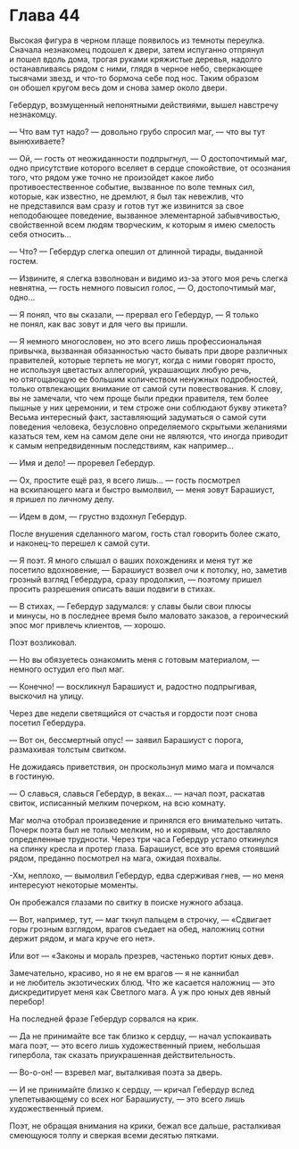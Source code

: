 # Глава 44

Высокая фигура в черном плаще появилось из темноты переулка. Сначала незнакомец подошел к двери, затем испуганно отпрянул и пошел вдоль дома, трогая руками кряжистые деревья, надолго останавливаясь рядом с ними, глядя в черное небо, сверкающее тысячами звезд, и что-то бормоча себе под нос. Таким образом он обошел кругом весь дом и снова замер около двери.

Гебердур, возмущенный непонятными действиями, вышел навстречу незнакомцу.

— Что вам тут надо? — довольно грубо спросил маг, — что вы тут вынюхиваете?

— Ой, — гость от неожиданности подпрыгнул, — О достопочтимый маг, одно присутствие которого вселяет в сердце спокойствие, от осознания того, что рядом уже точно не произойдет какое либо противоестественное событие, вызванное по воле темных сил, которые, как известно, не дремлют, я был так невежлив, что не представился вам сразу и готов тут же извинится за свое неподобающее поведение, вызванное элементарной забывчивостью, свойственной всем людям творческим, к которым я имею смелость себя относить...

— Что? — Гебердур слегка опешил от длинной тирады, выданной гостем.

— Извините, я слегка взволнован и видимо из-за этого моя речь слегка невнятна, — гость немного повысил голос, — О, достопочтимый маг, одно...

— Я понял, что вы сказали, — прервал его Гебердур, — Я только не понял, как вас зовут и для чего вы пришли.

— Я немного многословен, но это всего лишь профессиональная привычка, вызванная обязанностью часто бывать при дворе различных правителей, которые терпеть не могут, когда с ними говорят просто, не используя цветастых аллегорий, украшающих любую речь, но отягощающую ее большим количеством ненужных подробностей, только отвлекающих внимание от самой сути повествования. К слову, вы не замечали, что чем проще были предки правителя, тем более пышные у них церемонии, и тем строже они соблюдают букву этикета? Весьма интересный факт, заставляющий задуматься о самой сути поведения человека, безусловно определяемого скрытыми желаниями казаться тем, кем на самом деле они не являются, что иногда приводит к самым непредвиденным последствиям, как например... 

— Имя и дело! — проревел Гебердур.

— Ох, простите ещё раз, я всего лишь... — гость посмотрел на вскипающего мага и быстро вымолвил, — меня зовут Барашиуст, я пришел по личному делу.

— Идем в дом, — грустно вздохнул Гебердур.

После внушения сделанного магом, гость стал говорить более сжато, и наконец-то перешел к самой сути.

— Я поэт. Я много слышал о ваших похождениях и меня тут же посетило вдохновение, — Барашиуст возвел очи к потолку, но, заметив грозный взгляд Гебердура, сразу продолжил, — поэтому пришел просить разрешения описать ваши подвиги в стихах.

— В стихах, — Гебердур задумался: у славы были свои плюсы и минусы, но в последнее время было маловато заказов, а героический эпос мог привлечь клиентов, — хорошо.

Поэт возликовал.

— Но вы обязуетесь ознакомить меня с готовым материалом, — немного остудил его пыл маг.

— Конечно! — воскликнул Барашиуст и, радостно подпрыгивая, выскочил на улицу.

Через две недели светящийся от счастья и гордости поэт снова посетил Гебердура. 

— Вот он, бессмертный опус! — заявил Барашиуст с порога, размахивая толстым свитком.

Не дожидаясь приветствия, он проскользнул мимо мага и помчался в гостиную.

— О славься, славься Гебердур, в веках... — начал поэт, раскатав свиток, исписанный мелким почерком, на всю комнату.

Маг молча отобрал произведение и принялся его внимательно читать. Почерк поэта был не только мелким, но и корявым, что доставляло определенные трудности. Через три часа Гебердур устало откинулся на спинку кресла и протер глаза. Барашиуст, все это время стоявший рядом, преданно посмотрел на мага, ожидая похвалы.

-Хм, неплохо, — вымолвил Гебердур, едва сдерживая гнев, — но меня интересуют некоторые моменты. 

Он пробежался глазами по свитку в поиске нужного абзаца.

— Вот, например, тут, — маг ткнул пальцем в строчку, — «Сдвигает горы грозным взглядом, врагов съедает на обед, наложниц сотни держит рядом, и мага круче его нет». 

Или вот — «Законы и мораль презрев, частенько портит юных дев».

Замечательно, красиво, но я не ем врагов — я не каннибал и не любитель экзотических блюд. Что же касается наложниц — это дискредитирует меня как Светлого мага. А уж про юных дев явный перебор!

На последней фразе Гебердур сорвался на крик.

— Да не принимайте все так близко к сердцу, — начал успокаивать мага поэт, — это всего лишь художественный прием, небольшая гипербола, так сказать приукрашенная действительность.

— Во-о-он! — взревел маг, выталкивая поэта за дверь.

— И не принимайте близко к сердцу, — кричал Гебердур вслед улепетывающему со всех ног Барашиусту, — это всего лишь художественный прием.

Поэт, не обращая внимания на крики, бежал все дальше, расталкивая смеющуюся толпу и сверкая всеми десятью пятками.


